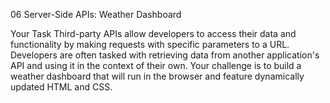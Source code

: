 06 Server-Side APIs: Weather Dashboard

Your Task
Third-party APIs allow developers to access their data and functionality by making requests with specific parameters to a URL. Developers are often tasked with retrieving data from another application's API and using it in the context of their own. Your challenge is to build a weather dashboard that will run in the browser and feature dynamically updated HTML and CSS.
